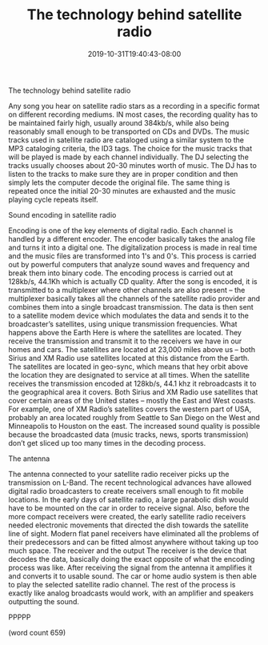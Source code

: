 ﻿---
title: "The technology behind satellite radio"
date: 2019-10-31T19:40:43-08:00
description: "Satellite-Radio Tips for Web Success"
featured_image: "/images/Satellite-Radio.jpg"
tags: ["Satellite Radio"]
---

The technology behind satellite radio

Any song you hear on satellite radio stars as a recording in a specific format on different recording mediums. IN most cases, the recording quality has to be maintained fairly high, usually around 384kb/s, while also being reasonably small enough to be transported on CDs and DVDs. The music tracks used in satellite radio are cataloged using a similar system to the MP3 cataloging criteria, the ID3 tags. The choice for the music tracks that will be played is made by each channel individually. The DJ selecting the tracks usually chooses about 20-30 minutes worth of music. The DJ has to listen to the tracks to make sure they are in proper condition and then simply lets the computer decode the original file. The same thing is repeated once the initial 20-30 minutes are exhausted and the music playing cycle repeats itself. 

Sound encoding in satellite radio

Encoding is one of the key elements of digital radio. Each channel is handled by a different encoder. The encoder basically takes the analog file and turns it into a digital one. The digitalization process is made in real time and the music files are transformed into 1's and 0's. This process is carried out by powerful computers that analyze sound waves and frequency and break them into binary code. The encoding process is carried out at 128kb/s, 44.1Kh which is actually CD quality. After the song is encoded, it is transmitted to a multiplexer where other channels are also present – the multiplexer basically takes all the channels of the satellite radio provider and combines them into a single broadcast transmission. The data is then sent to a satellite modem device which modulates the data and sends it to the broadcaster’s satellites, using unique transmission frequencies. 
What happens above the Earth
Here is where the satellites are located. They receive the transmission and transmit it to the receivers we have in our homes and cars. The satellites are located at 23,000 miles above us – both Sirius and XM Radio use satellites located at this distance from the Earth. The satellites are located in geo-sync, which means that hey orbit above the location they are designated to service at all times. When the satellite receives the transmission encoded at 128kb/s, 44.1 khz it rebroadcasts it to the geographical area it covers. Both Sirius and XM Radio use satellites that cover certain areas of the United states – mostly the East and West coasts. For example, one of XM Radio’s satellites covers the western part of USA, probably an area located roughly from Seattle to San Diego on the West and Minneapolis to Houston on the east. The increased sound quality is possible because the broadcasted data (music tracks, news, sports transmission) don’t get sliced up too many times in the decoding process. 

The antenna

The antenna connected to your satellite radio receiver picks up the transmission on L-Band. The recent technological advances have allowed digital radio broadcasters to create receivers small enough to fit mobile locations. In the early days of satellite radio, a large parabolic dish would have to be mounted on the car in order to receive signal. Also, before the more compact receivers were created, the early satellite radio receivers needed electronic movements that directed the dish towards the satellite line of sight. Modern flat panel receivers have eliminated all the problems of their predecessors and can be fitted almost anywhere without taking up too much space. 
The receiver and the output
The receiver is the device that decodes the data, basically doing the exact opposite of what the encoding process was like. After receiving the signal from the antenna it amplifies it and converts it to usable sound. The car or home audio system is then able to play the selected satellite radio channel. The rest of the process is exactly like analog broadcasts would work, with an amplifier and speakers outputting the sound.

PPPPP 

(word count 659)

